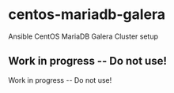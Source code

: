 # centos-mariadb-galera
Ansible CentOS MariaDB Galera Cluster setup

## Work in progress -- Do not use!
Work in progress -- Do not use!
